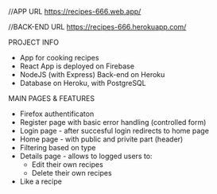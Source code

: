 //APP URL
https://recipes-666.web.app/

//BACK-END URL
https://recipes-666.herokuapp.com/

PROJECT INFO
- App for cooking recipes
- React App is deployed on Firebase
- NodeJS (with Express) Back-end on Heroku
- Database on Heroku, with PostgreSQL

MAIN PAGES & FEATURES
- Firefox authentificaton
- Register page with basic error handling (controlled form)
- Login page - after succesful login redirects to home page
- Home page - with public and privite part (header)
- Filtering based on type
- Details page - allows to logged users to:
  - Edit their own recipes
  - Delete their own recipes
- Like a recipe

